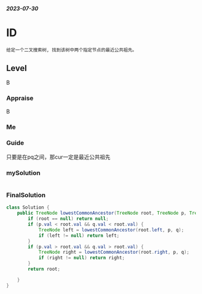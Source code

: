 ##### 2023-07-30
# ID
```
给定一个二叉搜索树, 找到该树中两个指定节点的最近公共祖先。
```
## Level
B
### Appraise
B
### Me



### Guide
只要是在pq之间，那cur一定是最近公共祖先

### mySolution
```java

```
### FinalSolution
```java
class Solution {
    public TreeNode lowestCommonAncestor(TreeNode root, TreeNode p, TreeNode q) {
        if (root == null) return null;
        if (p.val < root.val && q.val < root.val) {
            TreeNode left = lowestCommonAncestor(root.left, p, q);
            if (left != null) return left;
        }
        if (p.val > root.val && q.val > root.val) {
            TreeNode right = lowestCommonAncestor(root.right, p, q);
            if (right != null) return right;
        }
        return root;

    }
}
```

